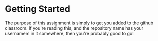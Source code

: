 # Getting Started

The purpose of this assignment is simply to get you added to the github classroom. If you're reading this, and the repository name has your usernamem in it somewhere, then you're probably good to go!
